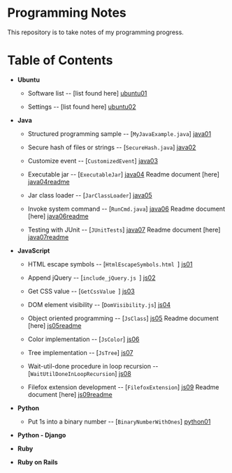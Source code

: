 Programming Notes
=================

This repository is to take notes of my programming progress.


Table of Contents
=================

  - **Ubuntu**

    - Software list -- [list found here] [ubuntu01]

    - Settings -- [list found here] [ubuntu02]


  - **Java**

    - Structured programming sample -- [```MyJavaExample.java```] [java01]

    - Secure hash of files or strings -- [```SecureHash.java```] [java02]

    - Customize event -- [```CustomizedEvent```] [java03]

    - Executable jar -- [```ExecutableJar```] [java04] Readme document [here] [java04readme]

    - Jar class loader -- [```JarClassLoader```] [java05]

    - Invoke system command -- [```RunCmd.java```] [java06] Readme document [here] [java06readme]

    - Testing with JUnit -- [```JUnitTests```] [java07] Readme document [here] [java07readme]


  - **JavaScript**

    - HTML escape symbols -- [```HtmlEscapeSymbols.html ```] [js01]

    - Append jQuery -- [```include_jQuery.js ```] [js02]

    - Get CSS value -- [```GetCssValue ```] [js03]

    - DOM element visibility -- [```DomVisibility.js```] [js04]

    - Object oriented programming -- [```JsClass```] [js05] Readme document [here] [js05readme]

    - Color implementation -- [```JsColor```] [js06]

    - Tree implementation -- [```JsTree```] [js07]

    - Wait-util-done procedure in loop recursion -- [```WaitUtilDoneInLoopRecursion```] [js08]

    - Filefox extension development -- [```FilefoxExtension```] [js09] Readme document [here] [js09readme]


  - **Python**

    - Put 1s into a binary number -- [```BinaryNumberWithOnes```] [python01]


  - **Python - Django**


  - **Ruby**


  - **Ruby on Rails**



[ubuntu01]: https://github.com/MarcoXZh/ProgrammingNotes/wiki/Software-List-for-Ubuntu
[ubuntu02]: https://github.com/MarcoXZh/ProgrammingNotes/wiki/Settings-for-Ubuntu
[java01]: https://github.com/MarcoXZh/ProgrammingNotes/blob/master/Java/MyJavaSample.java
[java02]: https://github.com/MarcoXZh/ProgrammingNotes/blob/master/Java/SecureHash.java
[java03]: https://github.com/MarcoXZh/ProgrammingNotes/tree/master/Java/CustomizedEvent
[java04]: https://github.com/MarcoXZh/ProgrammingNotes/tree/master/Java/ExecutableJar
[java04readme]: https://github.com/MarcoXZh/ProgrammingNotes/wiki/Creating-an-executable-jar-file
[java05]: https://github.com/MarcoXZh/ProgrammingNotes/tree/master/Java/JarClassLoader
[java06]: https://github.com/MarcoXZh/ProgrammingNotes/blob/master/Java/RunCmd.java
[java06readme]: https://github.com/MarcoXZh/ProgrammingNotes/wiki/Invoke-system-command
[java07]: https://github.com/MarcoXZh/ProgrammingNotes/tree/master/Java/JUnitTestFramework
[java07readme]: https://github.com/MarcoXZh/ProgrammingNotes/wiki/Testing-with-JUnit
[js01]: https://github.com/MarcoXZh/ProgrammingNotes/blob/master/JavaScript/HtmlEscapeSymbols.html
[js02]: https://github.com/MarcoXZh/ProgrammingNotes/blob/master/JavaScript/include_jQuery.js
[js03]: https://github.com/MarcoXZh/ProgrammingNotes/tree/master/JavaScript/GetCssValue
[js04]: https://github.com/MarcoXZh/ProgrammingNotes/blob/master/JavaScript/DomVisibility.js
[js05]: https://github.com/MarcoXZh/ProgrammingNotes/tree/master/JavaScript/JsClass
[js05readme]: https://github.com/MarcoXZh/ProgrammingNotes/wiki/Object-oriented-programming
[js06]: https://github.com/MarcoXZh/ProgrammingNotes/tree/master/JavaScript/JsColor
[js07]: https://github.com/MarcoXZh/ProgrammingNotes/tree/master/JavaScript/JsTree
[js08]: https://github.com/MarcoXZh/ProgrammingNotes/tree/master/JavaScript/WaitUtilDoneInLoopRecursion
[js09]: https://github.com/MarcoXZh/ProgrammingNotes/tree/master/JavaScript/FirefoxExtension
[js09readme]: https://github.com/MarcoXZh/ProgrammingNotes/wiki/Filefox-extension-development
[python01]: https://github.com/MarcoXZh/ProgrammingNotes/blob/master/Python/BinaryNumberWithOnes.py

